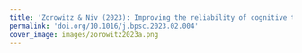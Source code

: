 ```yaml
---
title: 'Zorowitz & Niv (2023): Improving the reliability of cognitive task measures'
permalink: 'doi.org/10.1016/j.bpsc.2023.02.004'
cover_image: images/zorowitz2023a.png
---
```


